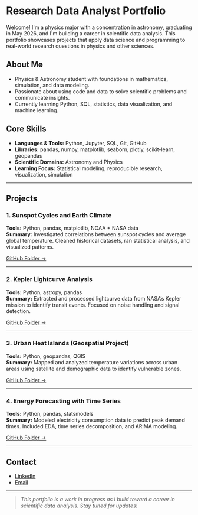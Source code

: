 # Research Data Analyst Portfolio

Welcome! I'm a physics major with a concentration in astronomy, graduating in May 2026, and I'm building a career in scientific data analysis. This portfolio showcases projects that apply data science and programming to real-world research questions in physics and other sciences.

## About Me

- Physics & Astronomy student with foundations in mathematics, simulation, and data modeling.
- Passionate about using code and data to solve scientific problems and communicate insights.
- Currently learning Python, SQL, statistics, data visualization, and machine learning.

## Core Skills

- **Languages & Tools:** Python, Jupyter, SQL, Git, GitHub
- **Libraries:** pandas, numpy, matplotlib, seaborn, plotly, scikit-learn, geopandas
- **Scientific Domains:** Astronomy and Physics
- **Learning Focus:** Statistical modeling, reproducible research, visualization, simulation

---

## Projects

### 1. Sunspot Cycles and Earth Climate
**Tools:** Python, pandas, matplotlib, NOAA + NASA data  
**Summary:** Investigated correlations between sunspot cycles and average global temperature. Cleaned historical datasets, ran statistical analysis, and visualized patterns.

[GitHub Folder →](./project-sunspots)

---

### 2. Kepler Lightcurve Analysis
**Tools:** Python, astropy, pandas  
**Summary:** Extracted and processed lightcurve data from NASA’s Kepler mission to identify transit events. Focused on noise handling and signal detection.

[GitHub Folder →](./project-kepler-lightcurves)

---

### 3. Urban Heat Islands (Geospatial Project)
**Tools:** Python, geopandas, QGIS  
**Summary:** Mapped and analyzed temperature variations across urban areas using satellite and demographic data to identify vulnerable zones.

[GitHub Folder →](./project-urban-heat)

---

### 4. Energy Forecasting with Time Series
**Tools:** Python, pandas, statsmodels  
**Summary:** Modeled electricity consumption data to predict peak demand times. Included EDA, time series decomposition, and ARIMA modeling.

[GitHub Folder →](./project-energy-forecasting)

---

## Contact

- [LinkedIn](https://linkedin.com/in/vivica-odum-320a0a207)
- [Email](mailto:vivicaodum@gmail.com)

---

> *This portfolio is a work in progress as I build toward a career in scientific data analysis. Stay tuned for updates!*
